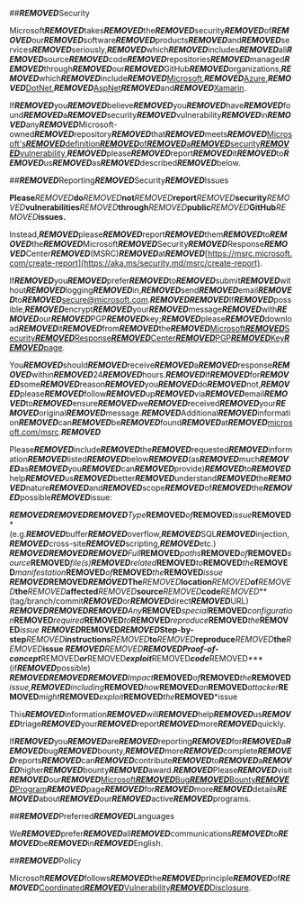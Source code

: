 <!--***REMOVED***BEGIN***REMOVED***MICROSOFT***REMOVED***SECURITY.MD***REMOVED***V0.0.9***REMOVED***BLOCK***REMOVED***-->

##***REMOVED***Security

Microsoft***REMOVED***takes***REMOVED***the***REMOVED***security***REMOVED***of***REMOVED***our***REMOVED***software***REMOVED***products***REMOVED***and***REMOVED***services***REMOVED***seriously,***REMOVED***which***REMOVED***includes***REMOVED***all***REMOVED***source***REMOVED***code***REMOVED***repositories***REMOVED***managed***REMOVED***through***REMOVED***our***REMOVED***GitHub***REMOVED***organizations,***REMOVED***which***REMOVED***include***REMOVED***[Microsoft](https://github.com/Microsoft),***REMOVED***[Azure](https://github.com/Azure),***REMOVED***[DotNet](https://github.com/dotnet),***REMOVED***[AspNet](https://github.com/aspnet)***REMOVED***and***REMOVED***[Xamarin](https://github.com/xamarin).

If***REMOVED***you***REMOVED***believe***REMOVED***you***REMOVED***have***REMOVED***found***REMOVED***a***REMOVED***security***REMOVED***vulnerability***REMOVED***in***REMOVED***any***REMOVED***Microsoft-owned***REMOVED***repository***REMOVED***that***REMOVED***meets***REMOVED***[Microsoft's***REMOVED***definition***REMOVED***of***REMOVED***a***REMOVED***security***REMOVED***vulnerability](https://aka.ms/security.md/definition),***REMOVED***please***REMOVED***report***REMOVED***it***REMOVED***to***REMOVED***us***REMOVED***as***REMOVED***described***REMOVED***below.

##***REMOVED***Reporting***REMOVED***Security***REMOVED***Issues

**Please***REMOVED***do***REMOVED***not***REMOVED***report***REMOVED***security***REMOVED***vulnerabilities***REMOVED***through***REMOVED***public***REMOVED***GitHub***REMOVED***issues.**

Instead,***REMOVED***please***REMOVED***report***REMOVED***them***REMOVED***to***REMOVED***the***REMOVED***Microsoft***REMOVED***Security***REMOVED***Response***REMOVED***Center***REMOVED***(MSRC)***REMOVED***at***REMOVED***[https://msrc.microsoft.com/create-report](https://aka.ms/security.md/msrc/create-report).

If***REMOVED***you***REMOVED***prefer***REMOVED***to***REMOVED***submit***REMOVED***without***REMOVED***logging***REMOVED***in,***REMOVED***send***REMOVED***email***REMOVED***to***REMOVED***[secure@microsoft.com](mailto:secure@microsoft.com).***REMOVED******REMOVED***If***REMOVED***possible,***REMOVED***encrypt***REMOVED***your***REMOVED***message***REMOVED***with***REMOVED***our***REMOVED***PGP***REMOVED***key;***REMOVED***please***REMOVED***download***REMOVED***it***REMOVED***from***REMOVED***the***REMOVED***[Microsoft***REMOVED***Security***REMOVED***Response***REMOVED***Center***REMOVED***PGP***REMOVED***Key***REMOVED***page](https://aka.ms/security.md/msrc/pgp).

You***REMOVED***should***REMOVED***receive***REMOVED***a***REMOVED***response***REMOVED***within***REMOVED***24***REMOVED***hours.***REMOVED***If***REMOVED***for***REMOVED***some***REMOVED***reason***REMOVED***you***REMOVED***do***REMOVED***not,***REMOVED***please***REMOVED***follow***REMOVED***up***REMOVED***via***REMOVED***email***REMOVED***to***REMOVED***ensure***REMOVED***we***REMOVED***received***REMOVED***your***REMOVED***original***REMOVED***message.***REMOVED***Additional***REMOVED***information***REMOVED***can***REMOVED***be***REMOVED***found***REMOVED***at***REMOVED***[microsoft.com/msrc](https://www.microsoft.com/msrc).***REMOVED***

Please***REMOVED***include***REMOVED***the***REMOVED***requested***REMOVED***information***REMOVED***listed***REMOVED***below***REMOVED***(as***REMOVED***much***REMOVED***as***REMOVED***you***REMOVED***can***REMOVED***provide)***REMOVED***to***REMOVED***help***REMOVED***us***REMOVED***better***REMOVED***understand***REMOVED***the***REMOVED***nature***REMOVED***and***REMOVED***scope***REMOVED***of***REMOVED***the***REMOVED***possible***REMOVED***issue:

***REMOVED******REMOVED*******REMOVED***Type***REMOVED***of***REMOVED***issue***REMOVED***(e.g.***REMOVED***buffer***REMOVED***overflow,***REMOVED***SQL***REMOVED***injection,***REMOVED***cross-site***REMOVED***scripting,***REMOVED***etc.)
***REMOVED******REMOVED*******REMOVED***Full***REMOVED***paths***REMOVED***of***REMOVED***source***REMOVED***file(s)***REMOVED***related***REMOVED***to***REMOVED***the***REMOVED***manifestation***REMOVED***of***REMOVED***the***REMOVED***issue
***REMOVED******REMOVED*******REMOVED***The***REMOVED***location***REMOVED***of***REMOVED***the***REMOVED***affected***REMOVED***source***REMOVED***code***REMOVED***(tag/branch/commit***REMOVED***or***REMOVED***direct***REMOVED***URL)
***REMOVED******REMOVED*******REMOVED***Any***REMOVED***special***REMOVED***configuration***REMOVED***required***REMOVED***to***REMOVED***reproduce***REMOVED***the***REMOVED***issue
***REMOVED******REMOVED*******REMOVED***Step-by-step***REMOVED***instructions***REMOVED***to***REMOVED***reproduce***REMOVED***the***REMOVED***issue
***REMOVED******REMOVED*******REMOVED***Proof-of-concept***REMOVED***or***REMOVED***exploit***REMOVED***code***REMOVED***(if***REMOVED***possible)
***REMOVED******REMOVED*******REMOVED***Impact***REMOVED***of***REMOVED***the***REMOVED***issue,***REMOVED***including***REMOVED***how***REMOVED***an***REMOVED***attacker***REMOVED***might***REMOVED***exploit***REMOVED***the***REMOVED***issue

This***REMOVED***information***REMOVED***will***REMOVED***help***REMOVED***us***REMOVED***triage***REMOVED***your***REMOVED***report***REMOVED***more***REMOVED***quickly.

If***REMOVED***you***REMOVED***are***REMOVED***reporting***REMOVED***for***REMOVED***a***REMOVED***bug***REMOVED***bounty,***REMOVED***more***REMOVED***complete***REMOVED***reports***REMOVED***can***REMOVED***contribute***REMOVED***to***REMOVED***a***REMOVED***higher***REMOVED***bounty***REMOVED***award.***REMOVED***Please***REMOVED***visit***REMOVED***our***REMOVED***[Microsoft***REMOVED***Bug***REMOVED***Bounty***REMOVED***Program](https://aka.ms/security.md/msrc/bounty)***REMOVED***page***REMOVED***for***REMOVED***more***REMOVED***details***REMOVED***about***REMOVED***our***REMOVED***active***REMOVED***programs.

##***REMOVED***Preferred***REMOVED***Languages

We***REMOVED***prefer***REMOVED***all***REMOVED***communications***REMOVED***to***REMOVED***be***REMOVED***in***REMOVED***English.

##***REMOVED***Policy

Microsoft***REMOVED***follows***REMOVED***the***REMOVED***principle***REMOVED***of***REMOVED***[Coordinated***REMOVED***Vulnerability***REMOVED***Disclosure](https://aka.ms/security.md/cvd).

<!--***REMOVED***END***REMOVED***MICROSOFT***REMOVED***SECURITY.MD***REMOVED***BLOCK***REMOVED***-->
